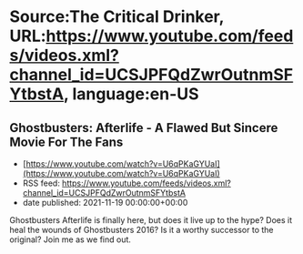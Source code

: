 # Source:The Critical Drinker, URL:https://www.youtube.com/feeds/videos.xml?channel_id=UCSJPFQdZwrOutnmSFYtbstA, language:en-US

## Ghostbusters: Afterlife - A Flawed But Sincere Movie For The Fans
 - [https://www.youtube.com/watch?v=U6qPKaGYUaI](https://www.youtube.com/watch?v=U6qPKaGYUaI)
 - RSS feed: https://www.youtube.com/feeds/videos.xml?channel_id=UCSJPFQdZwrOutnmSFYtbstA
 - date published: 2021-11-19 00:00:00+00:00

Ghostbusters Afterlife is finally here, but does it live up to the hype? Does it heal the wounds of Ghostbusters 2016? Is it a worthy successor to the original? Join me as we find out.

